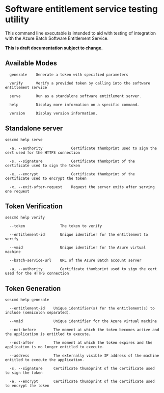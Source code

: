 # Software entitlement service testing utility

This command line executable is intended to aid with testing of integration with the Azure Batch Software Entitlement Service.

**This is draft documentation subject to change.**

## Available Modes

```
  generate    Generate a token with specified parameters

  verify      Verify a provided token by calling into the software entitlement service

  serve       Run as a standalone software entitlement server.

  help        Display more information on a specific command.

  version     Display version information.
```

## Standalone server

```
sescmd help serve

  -a, --authority             Certificate thumbprint used to sign the cert used for the HTTPS connection

  -s, --signature             Certificate thumbprint of the certificate used to sign the token

  -e, --encrypt               Certificate thumbprint of the certificate used to encrypt the token

  -x, --exit-after-request    Request the server exits after serving one request
```

## Token Verification

```
sescmd help verify

  --token                The token to verify

  --entitlement-id       Unique identifier for the entitlement to verify

  --vmid                 Unique identifier for the Azure virtual machine

  --batch-service-url    URL of the Azure Batch account server

  -a, --authority        Certificate thumbprint used to sign the cert used for the HTTPS connection
```

## Token Generation

```
sescmd help generate

  --entitlement-id    Unique identifier(s) for the entitlement(s) to include (semicolon separated).

  --vmid              Unique identifier for the Azure virtual machine

  --not-before        The moment at which the token becomes active and the application is entitled to execute.

  --not-after         The moment at which the token expires and the application is no longer entitled to execute.

  --address           The externally visible IP address of the machine entitled to execute the application.

  -s, --signature     Certificate thumbprint of the certificate used to sign the token

  -e, --encrypt       Certificate thumbprint of the certificate used to encrypt the token
```


